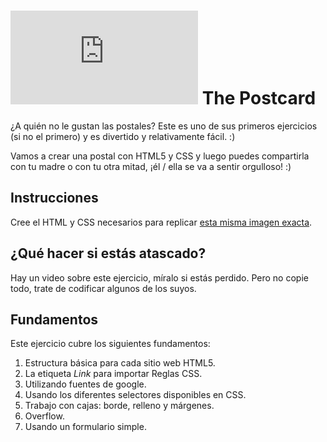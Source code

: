 # ![alt text](https://assets.breatheco.de/apis/img/images.php?blob&random&cat=icon&tags=breathecode,32)  The Postcard

¿A quién no le gustan las postales? Este es uno de sus primeros ejercicios (si no el primero) y es divertido y relativamente fácil. :)

Vamos a crear una postal con HTML5 y CSS y luego puedes compartirla con tu madre o con tu otra mitad, ¡él / ella se va a sentir orgulloso! :)

## Instrucciones

Cree el HTML y CSS necesarios para replicar [esta misma imagen exacta](https://projects.breatheco.de/json?slug=postcard&preview).

## ¿Qué hacer si estás atascado?

Hay un video sobre este ejercicio, míralo si estás perdido. Pero no copie todo, trate de codificar algunos de los suyos.

## Fundamentos
Este ejercicio cubre los siguientes fundamentos:
1. Estructura básica para cada sitio web HTML5.
2. La etiqueta *Link* para importar Reglas CSS.
3. Utilizando fuentes de google.
3. Usando los diferentes selectores disponibles en CSS.
4. Trabajo con cajas: borde, relleno y márgenes.
5. Overflow.
6. Usando un formulario simple.